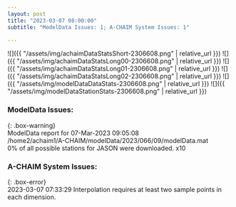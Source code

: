 ```yaml
---
layout: post
title: "2023-03-07 08:00:00"
subtitle: "ModelData Issues: 1; A-CHAIM System Issues: 1"

---
```


![]({{ "/assets/img/achaimDataStatsShort-2306608.png" | relative_url }})
![]({{ "/assets/img/achaimDataStatsLong00-2306608.png" | relative_url }})
![]({{ "/assets/img/achaimDataStatsLong01-2306608.png" | relative_url }})
![]({{ "/assets/img/achaimDataStatsLong02-2306608.png" | relative_url }})
![]({{ "/assets/img/modelDataDataStats-2306608.png" | relative_url }})
![]({{ "/assets/img/modelDataStationStats-2306608.png" | relative_url }})

### ModelData Issues:  
  
{: .box-warning}  
 ModelData report for 07-Mar-2023 09:05:08   
 /home2/achaim1/A-CHAIM/modelData/2023/066/09/modelData.mat   
 0% of all possible stations for JASON were downloaded. x10   
  
### A-CHAIM System Issues:  
  
{: .box-error}  
2023-03-07 07:33:29 Interpolation requires at least two sample points in each dimension.  
